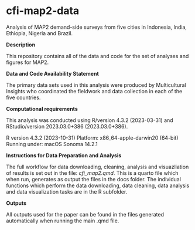 # cfi-map2-data
Analysis of MAP2 demand-side surveys from five cities in Indonesia, India, Ethiopia, Nigeria and Brazil.

**Description**

This repository contains all of the data and code for the set of analyses and figures for MAP2.

**Data and Code Availability Statement**

The primary data sets used in this analysis were produced by Multicultural Insights who coordinated the fieldwork and data collection in each of the five countries. 

**Computational requirements**

This analysis was conducted using R/version 4.3.2 (2023-03-31) and RStudio/version 2023.03.0+386 (2023.03.0+386). 

R version 4.3.2 (2023-10-31)
Platform: x86_64-apple-darwin20 (64-bit)
Running under: macOS Sonoma 14.2.1

**Instructions for Data Preparation and Analysis**

The full workflow for data downloading, cleaning, analysis and visuazliation of results is set out in the file: *cfi_map2.qmd*. This is a quarto file which when run, generates as output the files in the docs folder. The individual functions which perform the data downloading, data cleaning, data analysis and data visualization tasks are in the R subfolder. 

**Outputs**

All outputs used for the paper can be found in the files generated automatically when running the main .qmd file. 
